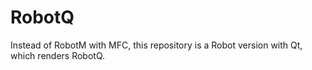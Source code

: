 # RobotQ
Instead of RobotM with MFC, this repository is a Robot version with Qt, which renders RobotQ.
